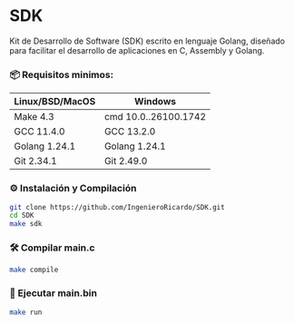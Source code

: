 # SDK
Kit de Desarrollo de Software (SDK) escrito en lenguaje Golang, diseñado para facilitar el desarrollo de aplicaciones en C, Assembly y Golang.

### 📦 Requisitos minimos:

| Linux/BSD/MacOS | Windows |
| --- | --- |
| Make 4.3 | cmd 10.0..26100.1742 |
| GCC 11.4.0 | GCC 13.2.0 |
| Golang 1.24.1 | Golang 1.24.1 |
| Git 2.34.1 | Git 2.49.0 |

### ⚙️ Instalación y Compilación

```bash
git clone https://github.com/IngenieroRicardo/SDK.git
cd SDK
make sdk
```

### 🛠️ Compilar main.c

```bash
make compile
```

### 🚀 Ejecutar main.bin

```bash
make run
```
